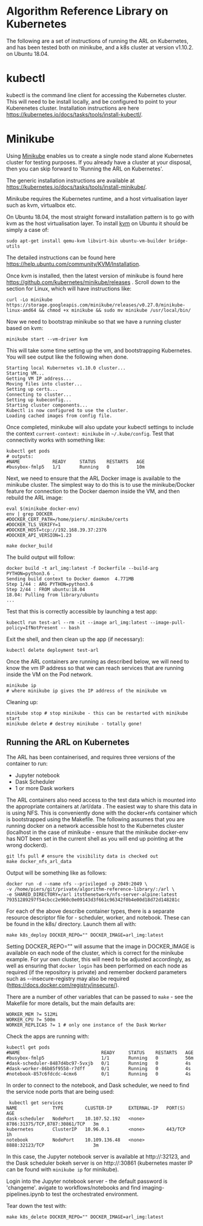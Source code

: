 
Algorithm Reference Library on Kubernetes
=========================================

The following are a set of instructions of running the ARL on Kubernetes, and has been tested both on minikube, and a k8s cluster at version v1.10.2. on Ubuntu 18.04.

kubectl
=======

kubectl is the command line client for accessing the Kubernetes cluster.  This will need to be install locally, and be configured to point to your Kuberenetes cluster.  Installation instructions are here https://kubernetes.io/docs/tasks/tools/install-kubectl/.

Minikube
========

Using [Minikube](https://kubernetes.io/docs/getting-started-guides/minikube/) enables us to create a single node stand alone Kubernetes cluster for testing purposes.  If you already have a cluster at your disposal, then you can skip forward to 'Running the ARL on Kubernetes'.

The generic installation instructions are available at https://kubernetes.io/docs/tasks/tools/install-minikube/.

Minikube requires the Kubernetes runtime, and a host virtualisation layer such as kvm, virtualbox etc.

On Ubuntu 18.04, the most straight forward installation pattern is to go with kvm as the host virtualisation layer.
To install [kvm](http://www.linux-kvm.org/page/Main_Page) on Ubuntu it should be simply a case of:
```
sudo apt-get install qemu-kvm libvirt-bin ubuntu-vm-builder bridge-utils
```
The detailed instructions can be found here https://help.ubuntu.com/community/KVM/Installation.

Once kvm is installed, then the latest version of minikube is found here  https://github.com/kubernetes/minikube/releases .  Scroll down to the section for Linux, which will have instructions like:
```
curl -Lo minikube https://storage.googleapis.com/minikube/releases/v0.27.0/minikube-linux-amd64 && chmod +x minikube && sudo mv minikube /usr/local/bin/
```

Now we need to bootstrap minikube so that we have a running cluster based on kvm:
```
minikube start --vm-driver kvm
```
This will take some time setting up the vm, and bootstrapping Kubernetes.  You will see output like the following when done.
```
Starting local Kubernetes v1.10.0 cluster...
Starting VM...
Getting VM IP address...
Moving files into cluster...
Setting up certs...
Connecting to cluster...
Setting up kubeconfig...
Starting cluster components...
Kubectl is now configured to use the cluster.
Loading cached images from config file.
```
Once completed, minikube will also update your kubectl settings to include the context `current-context: minikube` in `~/.kube/config`.  Test that connectivity works with something like:
```
kubectl get pods
# outputs:
#NAME            READY     STATUS    RESTARTS   AGE
#busybox-fmlp5   1/1       Running   0          10m
```
Next, we need to ensure that the ARL Docker image is available to the minikube cluster.  The simplest way to do this is to use the minikube/Docker feature for connection to the Docker daemon inside the VM, and then rebuild the ARL image:
```
eval $(minikube docker-env)
env | grep DOCKER
#DOCKER_CERT_PATH=/home/piers/.minikube/certs
#DOCKER_TLS_VERIFY=1
#DOCKER_HOST=tcp://192.168.39.37:2376
#DOCKER_API_VERSION=1.23

make docker_build
```
The build output will follow:
```
docker build -t arl_img:latest -f Dockerfile --build-arg PYTHON=python3.6 .
Sending build context to Docker daemon  4.771MB
Step 1/44 : ARG PYTHON=python3.6
Step 2/44 : FROM ubuntu:18.04
18.04: Pulling from library/ubuntu
...
```

Test that this is correctly accessible by launching a test app:
```
kubectl run test-arl --rm -it --image arl_img:latest --image-pull-policy=IfNotPresent -- bash
```
Exit the shell, and then clean up the app (if necessary):
```
kubectl delete deployment test-arl
```

Once the ARL containers are running as described below, we will need to know the vm IP address so that we can reach services that are running inside the VM on the Pod network.

```
minikube ip
# where minikube ip gives the IP address of the minikube vm
```

Cleaning up:
```
minikube stop # stop minikube - this can be restarted with minikube start
minikube delete # destroy minikube - totally gone!
```

Running the ARL on Kubernetes
-------------------------------
The ARL has been containerised, and requires three versions of the container to run:

* Jupyter notebook
* Dask Scheduler
* 1 or more Dask workers

The ARL containers also need access to the test data which is mounted into the appropriate containers at /arl/data .  The easiest way to share this data in is using NFS.  This is conveniently done with the docker+nfs container which is bootstrapped using the Makefile.  The following assumes that you are running docker on a network accessible host to the Kubernetes cluster (localhost in the case of minikube - ensure that the minikube docker-env has NOT been set in the current shell as you will end up pointing at the wrong dockerd).

```
git lfs pull # ensure the visibility data is checked out
make docker_nfs_arl_data
```
Output will be something like as follows:
```
docker run -d --name nfs --privileged -p 2049:2049 \
-v /home/piers/git/private/algorithm-reference-library/:/arl \
-e SHARED_DIRECTORY=/arl itsthenetwork/nfs-server-alpine:latest
79351289297f54cbcc2e960c0e09143d3f661c96342f0b4e00d18d72d148281c
```

For each of the above describe container types, there is a separate resource descriptor file for - scheduler, worker, and notebook.  These can be found in the k8s/ directory.
Launch them all with:
```
make k8s_deploy DOCKER_REPO="" DOCKER_IMAGE=arl_img:latest
```
Setting DOCKER_REPO="" will assume that the image in DOCKER_IMAGE is available on each node of the cluster, which is correct for the minikube example.  For yur own cluster, this will need to be adjusted accordingly, as well as ensuring that `docker login` has been performed on each node as required (if the repository is private) and remember dockerd parameters such as --insecure-registry may also be required (https://docs.docker.com/registry/insecure/).

There are a number of other variables that can be passed to `make` - see the Makefile for more details, but the main defaults are:
```
WORKER_MEM ?= 512Mi
WORKER_CPU ?= 500m
WORKER_REPLICAS ?= 1 # only one instance of the Dask Worker
```

Check the apps are running with:
```
kubectl get pods
#NAME                              READY     STATUS    RESTARTS   AGE
#busybox-fmlp5                     1/1       Running   0          56m
#dask-scheduler-8487d4bc97-5vxjb   0/1       Running   0          4s
#dask-worker-86b85f9558-r7dff      0/1       Running   0          4s
#notebook-857c6fdcdc-4cmx6         0/1       Running   0          4s
```

In order to connect to the notebook, and Dask scheduler, we need to find the service node ports that are being used:
```
 kubectl get services
NAME             TYPE        CLUSTER-IP      EXTERNAL-IP   PORT(S)                         AGE
dask-scheduler   NodePort    10.107.52.192   <none>        8786:31375/TCP,8787:30861/TCP   3m
kubernetes       ClusterIP   10.96.0.1       <none>        443/TCP                         1h
notebook         NodePort    10.109.136.48   <none>        8888:32123/TCP                  3m
```
In this case, the Jupyter notebook server is available at http://<kubernetes master IP>:32123, and the Dask scheduler bokeh server is on http://<kubernetes master IP>:30861 (kubernetes master IP can be found with `minikube ip` for minikube).

Login into the Jupyter notebook server - the default password is 'changeme'.  avigate to workflows/notebooks and find imaging-pipelines.ipynb to test the orchestrated environment.

Tear down the test with:
```
make k8s_delete DOCKER_REPO="" DOCKER_IMAGE=arl_img:latest
```
